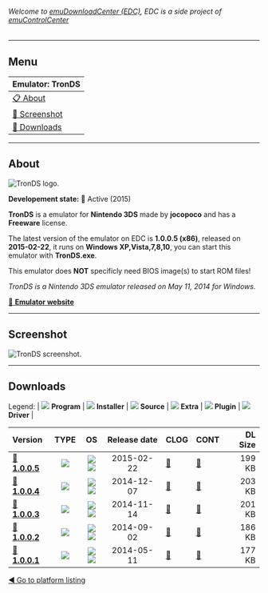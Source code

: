 ###### Welcome to [emuDownloadCenter (EDC)](https://github.com/PhoenixInteractiveNL/emuDownloadCenter/wiki/), EDC is a side project of [emuControlCenter](https://github.com/PhoenixInteractiveNL/emuControlCenter/wiki/)
***
## Menu
| **Emulator: TronDS** |
|:---------|
| [:clipboard: About](#about) |
| [:sunrise: Screenshot](#screenshot) |
| [:floppy_disk: Downloads](#downloads) |
***
## About
![](https://github.com/PhoenixInteractiveNL/emuDownloadCenter/wiki/images_emulator/tronds_logo_200.jpg "TronDS logo.")

**Developement state:** :large_blue_circle: Active (2015)

**TronDS** is a emulator for **Nintendo 3DS** made by **jocopoco** and has a **Freeware** license.

The latest version of the emulator on EDC is **1.0.0.5 (x86)**, released on **2015-02-22**, it runs on **Windows XP,Vista,7,8,10**, you can start this emulator with **TronDS.exe**.

This emulator does **NOT** specificly need BIOS image(s) to start ROM files!

_TronDS is a Nintendo 3DS emulator released on May 11, 2014 for Windows._

[:link: **Emulator website**](http://trondsemu.byethost15.com/)
***
## Screenshot
![](https://raw.githubusercontent.com/PhoenixInteractiveNL/emuDownloadCenter/master/hooks/tronds/emulator_screen_01.jpg "TronDS screenshot.")
***
## Downloads
Legend:
| ![](https://raw.githubusercontent.com/wiki/PhoenixInteractiveNL/emuDownloadCenter/images_misc/icon_program_24.png) **Program** | 
![](https://raw.githubusercontent.com/wiki/PhoenixInteractiveNL/emuDownloadCenter/images_misc/icon_installer_24.png) **Installer** | 
![](https://raw.githubusercontent.com/wiki/PhoenixInteractiveNL/emuDownloadCenter/images_misc/icon_source_code_24.png) **Source** | 
![](https://raw.githubusercontent.com/wiki/PhoenixInteractiveNL/emuDownloadCenter/images_misc/icon_extra_24.png) **Extra** | 
![](https://raw.githubusercontent.com/wiki/PhoenixInteractiveNL/emuDownloadCenter/images_misc/icon_plugin_24.png) **Plugin** | 
![](https://raw.githubusercontent.com/wiki/PhoenixInteractiveNL/emuDownloadCenter/images_misc/icon_driver_24.png) **Driver** | 
 
| Version  | TYPE | OS | Release date  | CLOG | CONT | DL Size  |
|:---------|:----:|:--:|:-------------:|:-----|:-----|---------:|
| [:floppy_disk: **1.0.0.5**](https://github.com/PhoenixInteractiveNL/edc-repo0001/raw/master/tronds/1.0.0.5.7z) | ![](https://raw.githubusercontent.com/wiki/PhoenixInteractiveNL/emuDownloadCenter/images_misc/icon_program_24.png) | ![](https://raw.githubusercontent.com/wiki/PhoenixInteractiveNL/emuDownloadCenter/images_misc/logo_windows_24.png)![](https://raw.githubusercontent.com/wiki/PhoenixInteractiveNL/emuDownloadCenter/images_misc/icon_32-bit_24.png) | 2015-02-22 | [:page_facing_up:](https://github.com/PhoenixInteractiveNL/edc-repo0001/blob/master/tronds/1.0.0.5_changelog.txt) | [:mag_right:](https://github.com/PhoenixInteractiveNL/edc-repo0001/blob/master/tronds/1.0.0.5_contents.txt) | 199 KB |
| [:floppy_disk: **1.0.0.4**](https://github.com/PhoenixInteractiveNL/edc-repo0001/raw/master/tronds/1.0.0.4.7z) | ![](https://raw.githubusercontent.com/wiki/PhoenixInteractiveNL/emuDownloadCenter/images_misc/icon_program_24.png) | ![](https://raw.githubusercontent.com/wiki/PhoenixInteractiveNL/emuDownloadCenter/images_misc/logo_windows_24.png)![](https://raw.githubusercontent.com/wiki/PhoenixInteractiveNL/emuDownloadCenter/images_misc/icon_32-bit_24.png) | 2014-12-07 | [:page_facing_up:](https://github.com/PhoenixInteractiveNL/edc-repo0001/blob/master/tronds/1.0.0.4_changelog.txt) | [:mag_right:](https://github.com/PhoenixInteractiveNL/edc-repo0001/blob/master/tronds/1.0.0.4_contents.txt) | 203 KB |
| [:floppy_disk: **1.0.0.3**](https://github.com/PhoenixInteractiveNL/edc-repo0001/raw/master/tronds/1.0.0.3.7z) | ![](https://raw.githubusercontent.com/wiki/PhoenixInteractiveNL/emuDownloadCenter/images_misc/icon_program_24.png) | ![](https://raw.githubusercontent.com/wiki/PhoenixInteractiveNL/emuDownloadCenter/images_misc/logo_windows_24.png)![](https://raw.githubusercontent.com/wiki/PhoenixInteractiveNL/emuDownloadCenter/images_misc/icon_32-bit_24.png) | 2014-11-14 | [:page_facing_up:](https://github.com/PhoenixInteractiveNL/edc-repo0001/blob/master/tronds/1.0.0.3_changelog.txt) | [:mag_right:](https://github.com/PhoenixInteractiveNL/edc-repo0001/blob/master/tronds/1.0.0.3_contents.txt) | 201 KB |
| [:floppy_disk: **1.0.0.2**](https://github.com/PhoenixInteractiveNL/edc-repo0001/raw/master/tronds/1.0.0.2.7z) | ![](https://raw.githubusercontent.com/wiki/PhoenixInteractiveNL/emuDownloadCenter/images_misc/icon_program_24.png) | ![](https://raw.githubusercontent.com/wiki/PhoenixInteractiveNL/emuDownloadCenter/images_misc/logo_windows_24.png)![](https://raw.githubusercontent.com/wiki/PhoenixInteractiveNL/emuDownloadCenter/images_misc/icon_32-bit_24.png) | 2014-09-02 | [:page_facing_up:](https://github.com/PhoenixInteractiveNL/edc-repo0001/blob/master/tronds/1.0.0.2_changelog.txt) | [:mag_right:](https://github.com/PhoenixInteractiveNL/edc-repo0001/blob/master/tronds/1.0.0.2_contents.txt) | 186 KB |
| [:floppy_disk: **1.0.0.1**](https://github.com/PhoenixInteractiveNL/edc-repo0001/raw/master/tronds/1.0.0.1.7z) | ![](https://raw.githubusercontent.com/wiki/PhoenixInteractiveNL/emuDownloadCenter/images_misc/icon_program_24.png) | ![](https://raw.githubusercontent.com/wiki/PhoenixInteractiveNL/emuDownloadCenter/images_misc/logo_windows_24.png)![](https://raw.githubusercontent.com/wiki/PhoenixInteractiveNL/emuDownloadCenter/images_misc/icon_32-bit_24.png) | 2014-05-11 | [:page_facing_up:](https://github.com/PhoenixInteractiveNL/edc-repo0001/blob/master/tronds/1.0.0.1_changelog.txt) | [:mag_right:](https://github.com/PhoenixInteractiveNL/edc-repo0001/blob/master/tronds/1.0.0.1_contents.txt) | 177 KB |

[:arrow_backward: Go to platform listing](https://github.com/PhoenixInteractiveNL/emuDownloadCenter/wiki/EDC-Platform-List)
